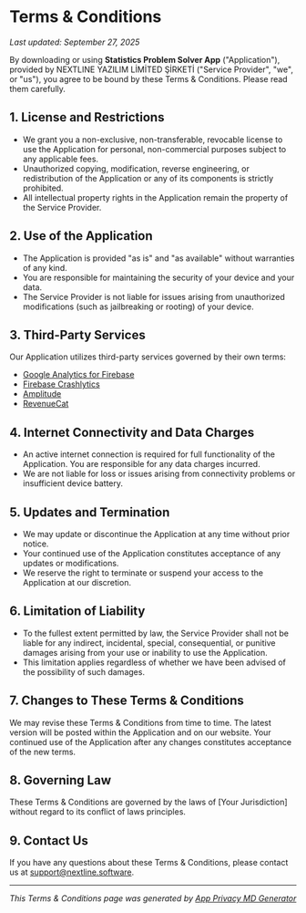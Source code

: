 # Terms & Conditions

_Last updated: September 27, 2025_

By downloading or using **Statistics Problem Solver App** ("Application"), provided by NEXTLINE YAZILIM LİMİTED ŞİRKETİ ("Service Provider", "we", or "us"), you agree to be bound by these Terms & Conditions. Please read them carefully.

## 1. License and Restrictions
- We grant you a non-exclusive, non-transferable, revocable license to use the Application for personal, non-commercial purposes subject to any applicable fees.
- Unauthorized copying, modification, reverse engineering, or redistribution of the Application or any of its components is strictly prohibited.
- All intellectual property rights in the Application remain the property of the Service Provider.


## 2. Use of the Application
- The Application is provided "as is" and "as available" without warranties of any kind.
- You are responsible for maintaining the security of your device and your data.
- The Service Provider is not liable for issues arising from unauthorized modifications (such as jailbreaking or rooting) of your device.


## 3. Third-Party Services
Our Application utilizes third-party services governed by their own terms:
- [Google Analytics for Firebase](https://www.google.com/analytics/terms/)
- [Firebase Crashlytics](https://firebase.google.com/terms/crashlytics)
- [Amplitude](https://amplitude.com/terms)
- [RevenueCat](https://www.revenuecat.com/terms)

## 4. Internet Connectivity and Data Charges
- An active internet connection is required for full functionality of the Application. You are responsible for any data charges incurred.
- We are not liable for loss or issues arising from connectivity problems or insufficient device battery.


## 5. Updates and Termination
- We may update or discontinue the Application at any time without prior notice.
- Your continued use of the Application constitutes acceptance of any updates or modifications.
- We reserve the right to terminate or suspend your access to the Application at our discretion.

## 6. Limitation of Liability
- To the fullest extent permitted by law, the Service Provider shall not be liable for any indirect, incidental, special, consequential, or punitive damages arising from your use or inability to use the Application.
- This limitation applies regardless of whether we have been advised of the possibility of such damages.


## 7. Changes to These Terms & Conditions
We may revise these Terms & Conditions from time to time. The latest version will be posted within the Application and on our website. Your continued use of the Application after any changes constitutes acceptance of the new terms.

## 8. Governing Law
These Terms & Conditions are governed by the laws of [Your Jurisdiction] without regard to its conflict of laws principles.

## 9. Contact Us
If you have any questions about these Terms & Conditions, please contact us at [support@nextline.software](mailto:support@nextline.software).

---

*This Terms & Conditions page was generated by [App Privacy MD Generator](https://github.com/nextline-yazilim/app-privacy-md-generator)*